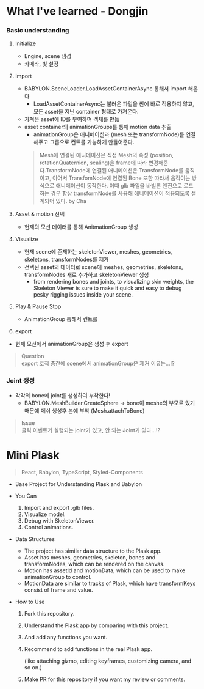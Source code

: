 # What I've learned - Dongjin

### Basic understanding
1. Initialize
    - Engine, scene 생성    
    - 카메라, 빛 설정

2. Import
    - BABYLON.SceneLoader.LoadAssetContainerAsync 통해서 import 해온다
      - LoadAssetContainerAsync는 불러온 파일을 씬에 바로 적용하지 않고, 모든 asset을 지닌 container 형태로 가져온다.
    - 가져온 asset에 ID를 부여하며 객체를 만듦
    - asset container의 animationGroups를 통해 motion data 추출
      - animationGroup은 애니메이션과 (mesh 또는 transformNode)를 연결해주고 그룹으로 컨트롤 가능하게 만들어준다.
      > Mesh에 연결된 애니메이션은 직접 Mesh의 속성 (position, rotationQuaternion, scaling)을 frame에 따라 변경해준다.TransformNode에 연결된 애니메이션은 TransformNode를 움직이고, 이어서 TransfomNode에 연결된 Bone 또한 따라서 움직이는 방식으로 애니메이션이 동작한다. 이때 glb 파일을 바빌론 엔진으로 로드하는 경우 항상 transformNode를 사용해 애니메이션이 적용되도록 설계되어 있다. by Cha

3. Asset & motion 선택
    - 현재의 모션 데이터를 통해 AnitmationGroup 생성

4. Visualize
    - 현재 scene에 존재하는 skeletonViewer, meshes, geometries, skeletons, transformNodes를 제거
    - 선택된 asset의 데이터로 scene에 meshes, geometries, skeletons, transformNodes 새로 추가하고 skeletonViewer 생성
      - from rendering bones and joints, to visualizing skin weights, the Skeleton Viewer is sure to make it quick and easy to debug pesky rigging issues inside your scene.

5. Play & Pause Stop
    - AnimationGroup 통해서 컨트롤

6. export
 - 현재 모션에서 animationGroup은 생성 후  export
 > Question<br>
 export 로직 중간에 scene에서 animationGroup은 제거 이유는...!?
 

### Joint 생성
 - 각각의 bone에 joint를 생성하여 부착한다!
   - BABYLON.MeshBuilder.CreateSphere -> bone이 meshe의 부모로 있기 때문에 메쉬 생성후 본에 부착 (Mesh.attachToBone)
>Issue<br>
클릭 이벤트가 실행되는 joint가 있고, 안 되는 Joint가 있다...!?
# Mini Plask

> React, Babylon, TypeScript, Styled-Components

- Base Project for Understanding Plask and Babylon

- You Can

  1. Import and export .glb files.
  2. Visualize model.
  3. Debug with SkeletonViewer.
  4. Control animations.

- Data Structures

  - The project has similar data structure to the Plask app.
  - Asset has meshes, geometries, skeleton, bones and transformNodes, which can be rendered on the canvas.
  - Motion has assetId and motionData, which can be used to make animationGroup to control.
  - MotionData are similar to tracks of Plask, which have transformKeys consist of frame and value.

- How to Use

  1. Fork this repository.
  2. Understand the Plask app by comparing with this project.
  3. And add any functions you want.
  4. Recommend to add functions in the real Plask app.

     (like attaching gizmo, editing keyframes, customizing camera, and so on.)

  5. Make PR for this repository if you want my review or comments.
